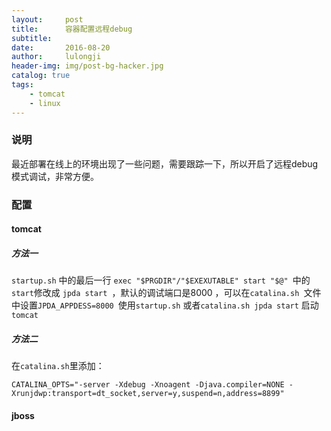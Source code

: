 ```yaml
---
layout:     post
title:      容器配置远程debug
subtitle:   
date:       2016-08-20
author:     lulongji
header-img: img/post-bg-hacker.jpg
catalog: true
tags:
    - tomcat
    - linux
---
```


### 说明
最近部署在线上的环境出现了一些问题，需要跟踪一下，所以开启了远程debug模式调试，非常方便。

### 配置

#### tomcat

##### 方法一
```startup.sh``` 中的最后一行 ```exec "$PRGDIR"/"$EXEXUTABLE" start "$@" ```中的```start```修改成 ```jpda start ```，默认的调试端口是8000 ，可以在```catalina.sh ```文件中设置```JPDA_APPDESS=8000 ```使用```startup.sh``` 或者```catalina.sh jpda start``` 启动```tomcat``` 

##### 方法二
在```catalina.sh```里添加： 

    CATALINA_OPTS="-server -Xdebug -Xnoagent -Djava.compiler=NONE -Xrunjdwp:transport=dt_socket,server=y,suspend=n,address=8899" 


#### jboss